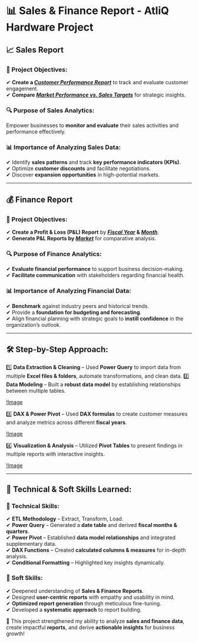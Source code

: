 # 📊 Sales & Finance Report - AtliQ Hardware Project

## 📈 Sales Report

### 🎯 Project Objectives:
✔ **Create a _[Customer Performance Report](https://github.com/ferdinandroshan/Excel-Sales-Finance-Analytics-Project/blob/main/Net%20Sales%20Reports/Net%20Sales%20Report%20-%20By%20Customers.pdf)_** to track and evaluate customer engagement.  
✔ **Compare _[Market Performance vs. Sales Targets](https://github.com/ferdinandroshan/Excel-Sales-Finance-Analytics-Project/blob/main/Net%20Sales%20Reports/Net%20Sales%20Performance%20Vs%20Targets%20Report.pdf)_** for strategic insights.  

### 🔍 Purpose of Sales Analytics:
Empower businesses to **monitor and evaluate** their sales activities and performance effectively.

### 📊 Importance of Analyzing Sales Data:
✔ Identify **sales patterns** and track **key performance indicators (KPIs)**.  
✔ Optimize **customer discounts** and facilitate negotiations.  
✔ Discover **expansion opportunities** in high-potential markets.  

---

## 💰 Finance Report

### 🎯 Project Objectives:
✔ **Create a Profit & Loss (P&L) Report** by **_[Fiscal Year](https://github.com/ferdinandroshan/Excel-Sales-Finance-Analytics-Project/blob/main/P%20%26%20L%20Reports/P%20%26%20L%20-%20Across%20Fiscal%20Year.pdf)_ & _[Month](https://github.com/ferdinandroshan/Excel-Sales-Finance-Analytics-Project/blob/main/P%20%26%20L%20Reports/P%20%26%20L%20-%20Across%20Months.pdf)_**.  
✔ **Generate P&L Reports by _[Market](https://github.com/ferdinandroshan/Excel-Sales-Finance-Analytics-Project/blob/main/P%20%26%20L%20Reports/P%20%26%20L%20-%20Across%20Markets.pdf)_** for comparative analysis.  

### 🔍 Purpose of Finance Analytics:
✔ **Evaluate financial performance** to support business decision-making.  
✔ **Facilitate communication** with stakeholders regarding financial health.  

### 📊 Importance of Analyzing Financial Data:
✔ **Benchmark** against industry peers and historical trends.  
✔ Provide a **foundation for budgeting and forecasting**.  
✔ Align financial planning with strategic goals to **instill confidence** in the organization’s outlook.  

---

## 🛠 Step-by-Step Approach:
1️⃣ **Data Extraction & Cleaning** – Used **Power Query** to import data from multiple **Excel files & folders**, automate transformations, and clean data. 
2️⃣ **Data Modeling** – Built a **robust data model** by establishing relationships between multiple tables.  

[!Image](https://github.com/ferdinandroshan/Excel-Sales-Finance-Analytics-Project/blob/main/Additional%20Resources%20%26%20Files/Data%20Model%20-%20Finance%20%26%20Sales%20Analytics%20Project.png)

3️⃣ **DAX & Power Pivot** – Used **DAX formulas** to create customer measures and analyze metrics across different **fiscal years**.  

[!Image](https://github.com/ferdinandroshan/Excel-Sales-Finance-Analytics-Project/blob/main/Additional%20Resources%20%26%20Files/Calculated%20Measures%20-%20Finance%20%26%20Sales%20Analytics%20Project.png)

4️⃣ **Visualization & Analysis** – Utilized **Pivot Tables** to present findings in multiple reports with interactive insights.  

[!Image](https://github.com/ferdinandroshan/Excel-Sales-Finance-Analytics-Project/blob/main/Additional%20Resources%20%26%20Files/Sample%20Report%20-%20Finance%20%26%20Sales%20Analytics%20Project.png)

---

## 🧠 Technical & Soft Skills Learned:

### 🔧 **Technical Skills:**
✔ **ETL Methodology** – Extract, Transform, Load.  
✔ **Power Query** – Generated a **date table** and derived **fiscal months & quarters**.  
✔ **Power Pivot** – Established **data model relationships** and integrated supplementary data.  
✔ **DAX Functions** – Created **calculated columns & measures** for in-depth analysis.  
✔ **Conditional Formatting** – Highlighted key insights dynamically.  

### 🤝 **Soft Skills:**
✔ Deepened understanding of **Sales & Finance Reports**.  
✔ Designed **user-centric reports** with empathy and usability in mind.  
✔ **Optimized report generation** through meticulous fine-tuning.  
✔ Developed a **systematic approach** to report building.  

🚀 This project strengthened my ability to analyze **sales and finance data**, create impactful **reports**, and derive **actionable insights** for business growth!
